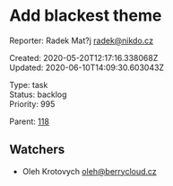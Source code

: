 # Add blackest theme

Reporter: Radek Mat?j <radek@nikdo.cz>  

Created: 2020-05-20T12:17:16.338068Z  
Updated: 2020-06-10T14:09:30.603043Z

Type: task  
Status: backlog  
Priority: 995

Parent: [118](118.md "Night tool tip")

## Watchers
- Oleh Krotovych <oleh@berrycloud.cz>
